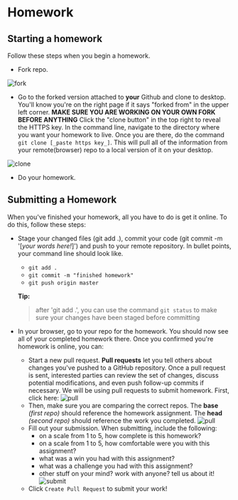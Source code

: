 # Homework 

## Starting a homework

Follow these steps when you begin a homework.

* Fork repo.

![fork](https://i.imgur.com/N1TxHZF.png)

*  Go to the forked version attached to **your** Github and clone to desktop.  You'll know you're on the right page if it says "forked from" in the upper left corner. **MAKE SURE YOU ARE WORKING ON YOUR OWN FORK BEFORE ANYTHING** Click the "clone button" in the top right to reveal the HTTPS key.  In the command line, navigate to the directory where you want your homework to live.  Once you are there, do the command `git clone [_paste https key_]`.  This will pull all of the information from your remote(browser) repo to a local version of it on your desktop.

![clone](https://imgur.com/AQLGE3f.png)

*  Do your homework.

## Submitting a Homework

When you've finished your homework, all you have to do is get it online.  To do this, follow these steps:
 
- Stage your changed files (git add .), commit your code (git commit -m '[_your words here!_]') and push to your remote repository.  In bullet points, your command line should look like. 
    - `git add .`
    - `git commit -m "finished homework"`
    - `git push origin master`

    **Tip:**
    > after 'git add .', you can use the command `git status` to make sure your changes have been staged before committing

- In your browser, go to your repo for the homework. You should now see all of your completed homework there.  Once you confirmed you're homework is online, you can:
    - Start a new pull request. **Pull requests** let you tell others about changes you've pushed to a GitHub repository. Once a pull request is sent, interested parties can review the set of changes, discuss potential modifications, and even push follow-up commits if necessary. We will be using pull requests to submit homework. First, click here: 
    ![pull](https://imgur.com/PXwz19C.png)
    - Then, make sure you are comparing the correct repos. The **base** _(first repo)_ should reference the homework assignment. The **head** _(second repo)_ should reference the work you completed.
    ![pull](https://imgur.com/dvcOHBh.png)
    - Fill out your submission. When submitting, include the following:
        - on a scale from 1 to 5, how complete is this homework?
        - on a scale from 1 to 5, how comfortable were you with this assignment?
        - what was a win you had with this assignment?
        - what was a challenge you had with this assignment?
        - other stuff on your mind? work with anyone?  tell us about it!
    ![submit](https://imgur.com/JImHOWn.png)
    - Click `Create Pull Request` to submit your work!
    
